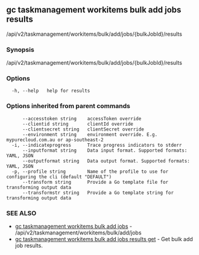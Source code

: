 ## gc taskmanagement workitems bulk add jobs results

/api/v2/taskmanagement/workitems/bulk/add/jobs/{bulkJobId}/results

### Synopsis

/api/v2/taskmanagement/workitems/bulk/add/jobs/{bulkJobId}/results

### Options

```
  -h, --help   help for results
```

### Options inherited from parent commands

```
      --accesstoken string    accessToken override
      --clientid string       clientId override
      --clientsecret string   clientSecret override
      --environment string    environment override. E.g. mypurecloud.com.au or ap-southeast-2
  -i, --indicateprogress      Trace progress indicators to stderr
      --inputformat string    Data input format. Supported formats: YAML, JSON
      --outputformat string   Data output format. Supported formats: YAML, JSON
  -p, --profile string        Name of the profile to use for configuring the cli (default "DEFAULT")
      --transform string      Provide a Go template file for transforming output data
      --transformstr string   Provide a Go template string for transforming output data
```

### SEE ALSO

* [gc taskmanagement workitems bulk add jobs](gc_taskmanagement_workitems_bulk_add_jobs.html)	 - /api/v2/taskmanagement/workitems/bulk/add/jobs
* [gc taskmanagement workitems bulk add jobs results get](gc_taskmanagement_workitems_bulk_add_jobs_results_get.html)	 - Get bulk add job results.


